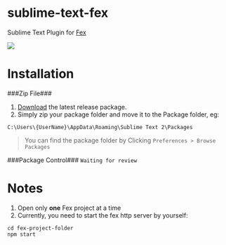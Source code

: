 sublime-text-fex
================

Sublime Text Plugin for [Fex](https://github.com/hwangzhiming/fex)

![](https://68vvaa.bn1301.livefilestore.com/y2pTM4wDyIq-3Lr018xErzCl5vJxjxjCyeMtdWyjBxVzksCMq8bu2kqj3D5rkJWPT6qnQn8YKJ2JSNZDKSGAhvWaKgHsuKNUR5ye2bK1XIhxsA/Screenshots.png?psid=1)

Installation
============

###Zip File###
1. [Download](https://github.com/hwangzhiming/sublime-text-fex/releases) the latest release package.
2. Simply zip your package folder and move it to the Package folder, eg:
```
C:\Users\{UserName}\AppData\Roaming\Sublime Text 2\Packages
```
> You can find the package folder by Clicking `Preferences > Browse Packages`

###Package Control###
`Waiting for review`

Notes
=============
1. Open only **one** Fex project at a time
2. Currently, you need to start the fex http server by yourself:
```
cd fex-project-folder
npm start
```
